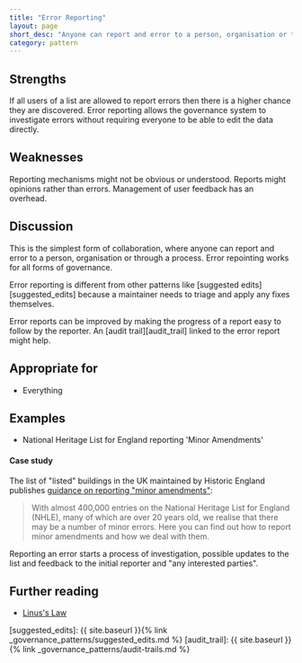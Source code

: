 ```yaml
---
title: "Error Reporting"
layout: page
short_desc: "Anyone can report and error to a person, organisation or through a process."
category: pattern
---
```



## Strengths

 If all users of a list are allowed to report errors then there is a higher chance they are discovered. Error reporting allows the governance system to investigate errors without requiring everyone to be able to edit the data directly.

## Weaknesses

Reporting mechanisms might not be obvious or understood. Reports might opinions rather than errors. Management of user feedback has an overhead.

## Discussion

This is the simplest form of collaboration, where anyone can report and error
to a person, organisation or through a process. Error repointing works for all
forms of governance.

Error reporting is different from other patterns like [suggested edits][suggested_edits] because a maintainer needs to triage and apply any fixes themselves.

Error reports can be improved by making the progress of a report easy to follow by the reporter. An [audit trail][audit_trail] linked to the error report might help.

## Appropriate for

* Everything

## Examples

* National Heritage List for England  reporting 'Minor&nbsp;Amendments'

#### Case study

The list of "listed" buildings in the UK maintained by Historic England publishes [guidance on reporting "minor amendments"][minor_amendments]:

> With almost 400,000 entries on the National Heritage List for England (NHLE), many of which are over 20 years old, we realise that there may be a number of minor errors. Here you can find out how to report minor amendments and how we deal with them.

Reporting an error starts a process of investigation, possible updates to the list and feedback to the initial reporter and "any interested parties".


## Further reading

* [Linus's Law](https://en.wikipedia.org/wiki/Linus%27s_Law)

[minor_amendments]: https://historicengland.org.uk/listing/the-list/minor-amendments/

[suggested_edits]: {{ site.baseurl }}{% link _governance_patterns/suggested_edits.md %}
[audit_trail]: {{ site.baseurl }}{% link _governance_patterns/audit-trails.md %}
